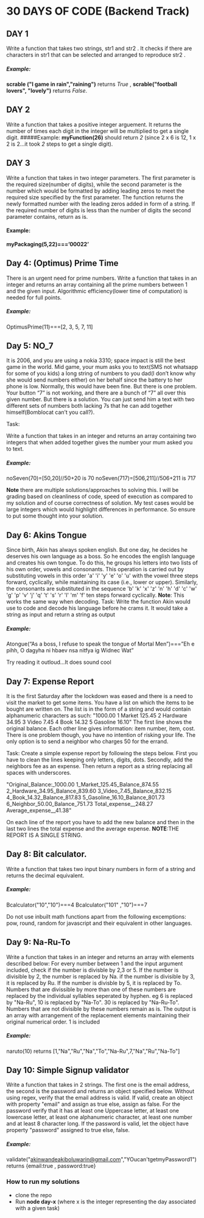 # 30 DAYS OF CODE (Backend Track)


## DAY 1
Write a function that takes two strings, str1 and str2 . It checks if there are characters in str1  that can be selected and arranged to reproduce
str2 . 
##### Example:
 **scrable ("I game in rain","raining")** returns *True* , **scrable("football lovers", "lovely")** returns *False*.

## DAY 2
Write a function that takes a positive integer arguement. It returns the number of times each digit in the integer will be multiplied to get a single digit.
#####Example:
 **myFunction(26)** should return *2* (since 2 x 6 is 12, 1 x 2 is 2...it took *2* steps to get a single digit).

## DAY 3
Write a function that takes in two integer parameters. The first parameter is the required size(number of digits), while the second parameter is the number which would be formatted by adding leading zeros to meet the required size specified by the first parameter. The function returns the newly formatted number with the leading zeros added in form of a string. If the required number of digits is less than the number of digits the second parameter contains, return as is.
#### Example:
**myPackaging(5,22)===’00022’** 

## Day 4: (Optimus) Prime Time
There is an urgent need for prime numbers. Write a function that 
takes in an integer and returns an array containing all the prime 
numbers between 1 and the given input. Algorithmic efficiency(lower time of computation)
is needed for full points.
##### Example:
 OptimusPrime(11)===[2, 3, 5, 7, 11]

## Day 5: NO_7

It is 2006, and you are using a nokia 3310; space impact is still the best game in the world.
 Mid game, your mum asks you to text(SMS not whatsapp for some of you kids) a long string of numbers 
 to you dad(I don’t know why she would send numbers either) on her behalf since the battery to her 
 phone is low. Normally, this would have been fine. But there is one problem. Your button “7” is not
  working, and there are a bunch of “7” all over this given number. But there is a solution.
   You can just send him a text with two different sets of numbers both lacking 7s that he can add 
   together himself(Bomblocat can’t you call?). 

Task:

Write a function that takes in an integer and returns an array containing two integers that when added
 together gives the number your mum asked you to text.
##### Example:
noSeven(70)=[50,20]//50+20 is 70
noSeven(717)=[506,211]//506+211 is 717

**Note** there are multiple solutions/approaches to solving this. I will be grading based on cleanliness of code, 
speed of execution as compared to my solution and of course correctness of solution.
My test cases would be large integers which would highlight differences in performance. So ensure to put some 
thought into your solution.

## Day 6: Akins Tongue
Since birth, Akin has always spoken english. But one day, he
 decides he deserves his own language as a boss. So he encodes the english language and creates his own tongue.
To do this, he groups his letters into two lists of his own order, vowels and consonants.
This operation is carried out by substituting vowels in this order 'a' 'i' 'y' 'e' 'o' 'u' with the vowel three steps forward,
cyclically, while maintaining its case (i.e., lower or upper).
Similarly, the consonants are substituted in the sequence 
'b' 'k' 'x' 'z' 'n' 'h' 'd' 'c' 'w' 'g' 'p' 'v' 'j' 'q' 't' 's' 'r' 'l' 'm' 'f' ten steps forward cyclically. 
**Note**: This works the same way when decoding.
Task: 
Write the function Akin would use to code and decode his language before he crams it. 
It would take a string as input and return a string as output
##### Example:
Atongue(“As a boss, I refuse to speak the tongue of Mortal Men”)===”Eh e pihh, O dagyha ni hbaev nsa nitfya ig Widnec Wat”

Try reading it outloud...It does sound cool


## Day 7: Expense Report

It is the first Saturday after the lockdown was eased and there is a need to visit the market to get some items. You have a list on which the items to be
 bought are written on. The list is in the form of a string and would contain alphanumeric characters as such:
"1000.00
1 Market 125.45
2 Hardware 34.95
3 Video 7.45
4 Book 14.32
5 Gasoline 16.10"
The first line shows the original balance. Each other line gives information: item number, item, cost.
There is one problem though, you have no intention of risking your life. The only option is to send a neighbor who charges 50 for the errand.

Task:
Create a simple expense report by following the steps below.
First you have to clean the lines keeping only letters, digits, dots.
Secondly, add the neighbors fee as an expense. Then return a report as a string replacing all spaces with underscores.

"Original_Balance:_1000.00
1_Market_125.45_Balance_874.55
2_Hardware_34.95_Balance_839.60
3_Video_7.45_Balance_832.15
4_Book_14.32_Balance_817.83
5_Gasoline_16.10_Balance_801.73
6_Neighbor_50.00_Balance_751.73
Total_expense__248.27
Average_expense__41.38"

On each line of the report you have to add the new balance and then in the last two lines the total expense and the average expense.
**NOTE**:THE REPORT IS A SINGLE STRING.


## Day 8: Bit calculator.
Write a function that takes two input binary numbers in form of a string and returns the decimal equivalent.
##### Example:
Bcalculator("10","10")===4
Bcalculator("101" ,"10")===7

Do not use inbuilt math functions apart from the following excemptions: pow, round, random for javascript and their equivalent in other languages.
 
## Day 9: Na-Ru-To
Write a function that takes in an integer and returns an array with elements described below:
For every number between 1 and the input argument included, check if the number is divisble by 2,3 or 5. If the number is divisible by 2, the number is replaced by Na. if the number is divisible by 3, it is replaced by Ru. If the number is divisble by 5, it is replaced by To. Numbers that are divissible by
more than one of these numbers are replaced by the individual syllables seperated by hyphen. eg 6 is replaced by "Na-Ru", 10 is replaced by "Na-To". 30 is replaced by "Na-Ru-To". Numbers that are not divisible by these numbers remain as is. The output is an array with arrangement of the replacement elements maintaining their original numerical order. 1 is included
##### Example:
naruto(10) returns [1,"Na","Ru","Na","To","Na-Ru",7,"Na","Ru","Na-To"]

## Day 10: Simple Signup validator
Write a function that takes in 2 strings. The first one is the email address, the second is the password and returns an object specified below.
Without using regex, verify that the email address is valid. If valid, create an object with property "email" and assign as true else, assign as false.
For the password verify that it has at least one Uppercase letter, at least one lowercase letter, at least one alphanumeric character, at least one number
and at least 8 character long. If the password is valid, let the object have property "password" assigned to true else, false.
##### Example:
validate("akinwandeakiboluwarin@gmail.com","YOucan'tgetmyPassword1") returns {email:true , password:true}



### How to run my solutions
* clone the repo
* Run **node day-x** (where x is the integer representing the day associated with a given task)